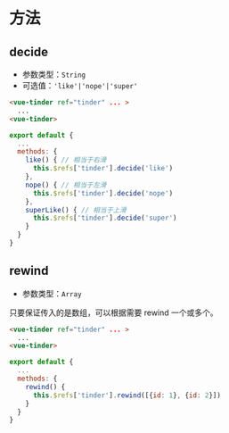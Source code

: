# 方法

## decide

* 参数类型：`String`
* 可选值：`'like'|'nope'|'super'`

```html
<vue-tinder ref="tinder" ... >
  ...
<vue-tinder>
```
```js
export default {
  ...
  methods: {
    like() { // 相当于右滑
      this.$refs['tinder'].decide('like')
    },
    nope() { // 相当于左滑
      this.$refs['tinder'].decide('nope')
    },
    superLike() { // 相当于上滑
      this.$refs['tinder'].decide('super')
    }
  }
}
```

## rewind

* 参数类型：`Array`

只要保证传入的是数组，可以根据需要 rewind 一个或多个。

```html
<vue-tinder ref="tinder" ... >
  ...
<vue-tinder>
```
```js
export default {
  ...
  methods: {
    rewind() {
      this.$refs['tinder'].rewind([{id: 1}, {id: 2}])
    }
  }
}
```
